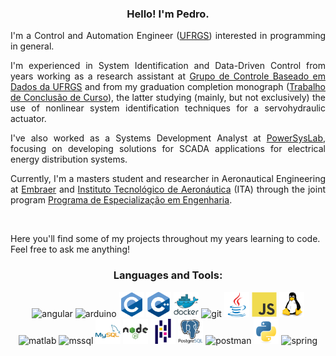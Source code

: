 <h3 align="center">Hello! I'm Pedro.</h3>

<p align="justify">
  I'm a Control and Automation Engineer (<a href="http://www.ufrgs.br/ufrgs/inicial">UFRGS</a>) interested in
  programming in general.
</p>
<p align="justify">
  I'm experienced in System Identification and Data-Driven Control from years working
  as a research assistant at <a href="http://www.datadrivencontrol.com/">Grupo de Controle Baseado em Dados da UFRGS</a> and
  from my graduation completion monograph (<a href="https://lume.ufrgs.br/handle/10183/258920">Trabalho de Conclusão de Curso</a>),
  the latter studying (mainly, but not exclusively) the use of nonlinear system identification techniques for a servohydraulic actuator.
</p>
<p align="justify">
  I've also worked as a Systems Development Analyst at <a href="https://powersyslab.com/">PowerSysLab</a>,
  focusing on developing solutions for SCADA applications for electrical energy distribution systems.
</p>
<p align="justify">
  Currently, I'm a masters student and researcher in Aeronautical Engineering at <a href="https://embraer.com">Embraer</a> and 
  <a href="http://www.ita.br/">Instituto Tecnológico de Aeronáutica</a> (ITA) through the joint program
  <a href="https://embraer.com/br/pt/pee">Programa de Especialização em Engenharia</a>.
</p><br>

<p>
  Here you'll find some of my projects throughout my years learning to code.
  Feel free to ask me anything!
</p>

<h3 align="center">Languages and Tools:</h3>
<p align="center">
  <img
    src="https://angular.io/assets/images/logos/angular/angular.svg"
    alt="angular"
    width="40"
    height="40"
  />
  <img
    src="https://cdn.worldvectorlogo.com/logos/arduino-1.svg"
    alt="arduino"
    width="40"
    height="40"
  />
  <img
    src="https://raw.githubusercontent.com/devicons/devicon/master/icons/c/c-original.svg"
    alt="c"
    width="40"
    height="40"
  />
  <img
    src="https://raw.githubusercontent.com/devicons/devicon/master/icons/cplusplus/cplusplus-original.svg"
    alt="cplusplus"
    width="40"
    height="40"
  />
  <img
    src="https://raw.githubusercontent.com/devicons/devicon/master/icons/docker/docker-original-wordmark.svg"
    alt="docker"
    width="40"
    height="40"
  />
  <img
    src="https://www.vectorlogo.zone/logos/git-scm/git-scm-icon.svg"
    alt="git"
    width="40"
    height="40"
  />
  <img
    src="https://raw.githubusercontent.com/devicons/devicon/master/icons/java/java-original.svg"
    alt="java"
    width="40"
    height="40"
  />
  <img
    src="https://raw.githubusercontent.com/devicons/devicon/master/icons/javascript/javascript-original.svg"
    alt="javascript"
    width="40"
    height="40"
  />
  <img
    src="https://raw.githubusercontent.com/devicons/devicon/master/icons/linux/linux-original.svg"
    alt="linux"
    width="40"
    height="40"
  />
  <br />
  <img
    src="https://upload.wikimedia.org/wikipedia/commons/2/21/Matlab_Logo.png"
    alt="matlab"
    width="40"
    height="40"
  />
  <img
    src="https://www.svgrepo.com/show/303229/microsoft-sql-server-logo.svg"
    alt="mssql"
    width="40"
    height="40"
  />
  <img
    src="https://raw.githubusercontent.com/devicons/devicon/master/icons/mysql/mysql-original-wordmark.svg"
    alt="mysql"
    width="40"
    height="40"
  />
  <img
    src="https://raw.githubusercontent.com/devicons/devicon/master/icons/nodejs/nodejs-original-wordmark.svg"
    alt="nodejs"
    width="40"
    height="40"
  />
  <img
    src="https://raw.githubusercontent.com/devicons/devicon/2ae2a900d2f041da66e950e4d48052658d850630/icons/pandas/pandas-original.svg"
    alt="pandas"
    width="40"
    height="40"
  />
  <img
    src="https://raw.githubusercontent.com/devicons/devicon/master/icons/postgresql/postgresql-original-wordmark.svg"
    alt="postgresql"
    width="40"
    height="40"
  />
  <img
    src="https://www.vectorlogo.zone/logos/getpostman/getpostman-icon.svg"
    alt="postman"
    width="40"
    height="40"
  />
  <img
    src="https://raw.githubusercontent.com/devicons/devicon/master/icons/python/python-original.svg"
    alt="python"
    width="40"
    height="40"
  />
  <img
    src="https://www.vectorlogo.zone/logos/springio/springio-icon.svg"
    alt="spring"
    width="40"
    height="40"
  />
</p>
<br>
